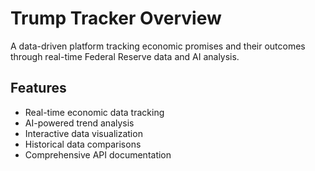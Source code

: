 # Trump Tracker Overview

A data-driven platform tracking economic promises and their outcomes through real-time Federal Reserve data and AI analysis.

## Features
- Real-time economic data tracking
- AI-powered trend analysis
- Interactive data visualization
- Historical data comparisons
- Comprehensive API documentation
